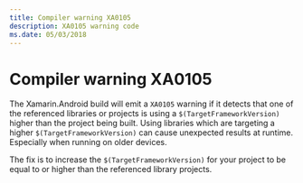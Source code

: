 ```yaml
---
title: Compiler warning XA0105
description: XA0105 warning code
ms.date: 05/03/2018
---
```

# Compiler warning XA0105

The Xamarin.Android build will emit a `XA0105` warning if it detects that one
of the referenced libraries or projects is using a `$(TargetFrameworkVersion)`
higher than the project being built. Using libraries which are targeting a
higher `$(TargetFrameworkVersion)` can cause unexpected results at runtime.
Especially when running on older devices.

The fix is to increase the `$(TargetFrameworkVersion)` for your project to 
be equal to or higher than the referenced library projects. 
